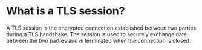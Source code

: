 # What is a TLS session?

A TLS session is the encrypted connection established between two parties during a TLS handshake. The session is used to securely exchange data between the two parties and is terminated when the connection is closed.
